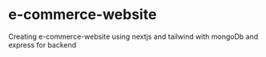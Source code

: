 # e-commerce-website
Creating e-commerce-website using nextjs and tailwind with mongoDb and express for backend
